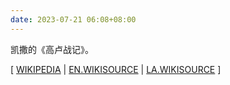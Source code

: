 ```yaml
---
date: 2023-07-21 06:08+08:00
---
```


凯撒的《高卢战记》。

[ [WIKIPEDIA](https://en.wikipedia.org/wiki/Commentarii_de_Bello_Gallico)
| [EN.WIKISOURCE](https://en.wikisource.org/wiki/Commentaries_on_the_Gallic_War)
| [LA.WIKISOURCE](https://la.wikisource.org/wiki/Commentarii_de_bello_Gallico) ]

<readonlylink href="https://books.readonly.link/caesar/commentarii-de-bello-gallico/book.json" />
